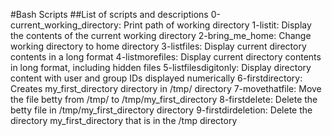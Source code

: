 #Bash Scripts
##List of scripts and descriptions
0-current_working_directory: Print path of working directory
1-listit: Display the contents of the current working directory
2-bring_me_home: Change working directory to home directory
3-listfiles: Display current directory contents in a long format
4-listmorefiles: Display current directory contents in long format, including hidden files
5-listfilesdigitonly: Display directory content with user and group IDs displayed numerically
6-firstdirectory: Creates my_first_directory directory in /tmp/ directory
7-movethatfile: Move the file betty from /tmp/ to /tmp/my_first_directory
8-firstdelete: Delete the betty file in /tmp/my_first_directory directory
9-firstdirdeletion: Delete the directory my_first_directory that is in the /tmp directory

